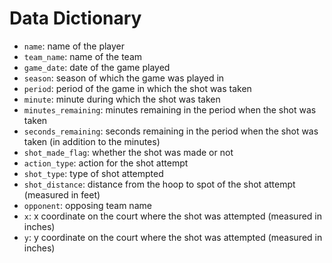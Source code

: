 # Data Dictionary

* `name`: name of the player
* `team_name`: name of the team
* `game_date`: date of the game played
* `season`: season of which the game was played in
* `period`: period of the game in which the shot was taken
* `minute`: minute during which the shot was taken
* `minutes_remaining`: minutes remaining in the period when the shot was taken
* `seconds_remaining`: seconds remaining in the period when the shot was taken (in addition to the minutes)
* `shot_made_flag`: whether the shot was made or not
* `action_type`: action for the shot attempt
* `shot_type`: type of shot attempted
* `shot_distance`: distance from the hoop to spot of the shot attempt (measured in feet)
* `opponent`: opposing team name
* `x`: x coordinate on the court where the shot was attempted (measured in inches)
* `y`: y coordinate on the court where the shot was attempted (measured in inches)
